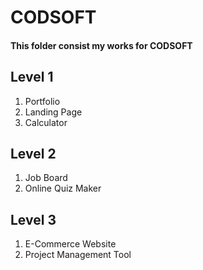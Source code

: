 # CODSOFT
#### This folder consist my works for CODSOFT

## Level 1
<ol>
<li> Portfolio </li>
<li> Landing Page</li>
<li> Calculator </li>
</ol>

## Level 2
<ol>
<li> Job Board </li>
<li> Online Quiz Maker </li>
</ol>

## Level 3
<ol>
<li> E-Commerce Website </li>
<li> Project Management Tool </li>
</ol>
